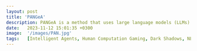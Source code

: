 ```yaml
---
layout: post
title: 'PANGeA'
description: PANGeA is a method that uses large language models (LLMs) guided by a game designer's criteria to procedurally generate narrative content for turn-based role-playing games (RPGs). This includes non-playable characters (NPCs) that exhibit traits from the Big 5 Personality Model. Notably, PANGeA aligns players' free-form, dynamic interactions with the game's generated narrative using a novel validation system to keep responses in line with the unfolding story. This system is supported by a server with a custom memory system that provides context for generated responses. The server's REST interface allows for integration with any game engine and LLM interface.
date:   2023-11-12 15:01:35 +0300
image:  '/images/PAN.jpg'
tags:   [Intelligent Agents, Human Computation Gaming, Dark Shadows, NLP]
---
```




